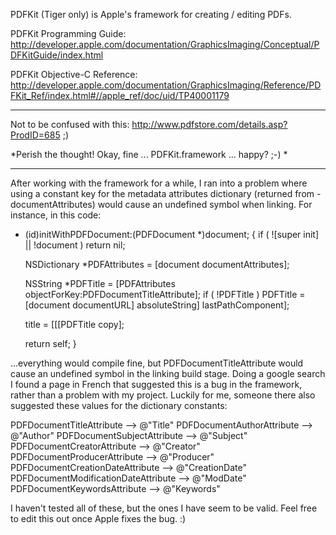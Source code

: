 PDFKit (Tiger only) is Apple's framework for creating / editing PDFs. 

PDFKit Programming Guide:
http://developer.apple.com/documentation/GraphicsImaging/Conceptual/PDFKitGuide/index.html

PDFKit Objective-C Reference:
http://developer.apple.com/documentation/GraphicsImaging/Reference/PDFKit_Ref/index.html#//apple_ref/doc/uid/TP40001179

----

Not to be confused with this: http://www.pdfstore.com/details.asp?ProdID=685 ;) 

*Perish the thought! Okay, fine ... PDFKit.framework ... happy? ;-) *

----

After working with the framework for a while, I ran into a problem where using a constant key for the metadata attributes dictionary (returned from -documentAttributes) would cause an undefined symbol when linking. For instance, in this code:

    
- (id)initWithPDFDocument:(PDFDocument *)document;
{
	if ( ![super init] || !document )
		return nil;
	
	NSDictionary *PDFAttributes = [document documentAttributes];
	
	NSString *PDFTitle = [PDFAttributes objectForKey:PDFDocumentTitleAttribute];
	if ( !PDFTitle )
		PDFTitle = [document documentURL] absoluteString] lastPathComponent];
	
	title = [[[PDFTitle copy];
	
	return self;
}


...everything would compile fine, but PDFDocumentTitleAttribute would cause an undefined symbol in the linking build stage. Doing a google search I found a page in French that suggested this is a bug in the framework, rather than a problem with my project. Luckily for me, someone there also suggested these values for the dictionary constants:

    
PDFDocumentTitleAttribute --> @"Title"
PDFDocumentAuthorAttribute --> @"Author"
PDFDocumentSubjectAttribute --> @"Subject"
PDFDocumentCreatorAttribute --> @"Creator"
PDFDocumentProducerAttribute --> @"Producer"
PDFDocumentCreationDateAttribute --> @"CreationDate"
PDFDocumentModificationDateAttribute --> @"ModDate"
PDFDocumentKeywordsAttribute --> @"Keywords"


I haven't tested all of these, but the ones I have seem to be valid. Feel free to edit this out once Apple fixes the bug. :)
